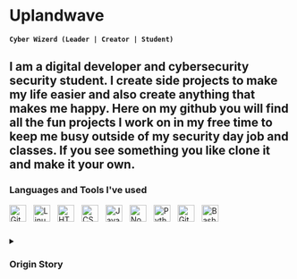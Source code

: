 # Uplandwave

**`Cyber Wizerd (Leader | Creator | Student)`**

I am a digital developer and cybersecurity security student. I create side projects to make my life easier and also create anything that makes me happy. Here on my github you will find all the fun projects I work on in my free time to keep me busy outside of my security day job and classes. If you see something you like clone it and make it your own. 
---

### Languages and Tools I've used

<!-- <img align="left" alt="Java" width="30px" style="padding-right:10px;" src="https://cdn.jsdelivr.net/gh/devicons/devicon/icons/java/arch-linux.svg"/> -->
<img align="left" alt="Git" width="30px" style="padding-right:10px;" src="https://cdn.jsdelivr.net/gh/devicons/devicon/icons/git/git-original.svg" />
<img align="left" alt="Linux" width="30px" style="padding-right:10px;" src="https://cdn.jsdelivr.net/gh/devicons/devicon/icons/linux/linux-original.svg" />
<img align="left" alt="HTML" width="30px" style="padding-right:10px;" src="https://cdn.jsdelivr.net/gh/devicons/devicon/icons/html5/html5-plain.svg" />
<img align="left" alt="CSS" width="30px" style="padding-right:10px;" src="https://cdn.jsdelivr.net/gh/devicons/devicon/icons/css3/css3-plain.svg" />
<img align="left" alt="JavaScript" width="30px" style="padding-right:10px;" src="https://cdn.jsdelivr.net/gh/devicons/devicon/icons/javascript/javascript-plain.svg" />
<img align="left" alt="NodeJS" width="30px" style="padding-right:10px;" src="https://cdn.jsdelivr.net/gh/devicons/devicon/icons/nodejs/nodejs-original.svg" />
<img align="left" alt="Python" width="30px" style="padding-right:10px;" src="https://cdn.jsdelivr.net/gh/devicons/devicon/icons/python/python-plain.svg" />
<img align="left" alt="GitHub" width="30px" style="padding-right:10px;" src="https://cdn.jsdelivr.net/gh/devicons/devicon/icons/github/github-original.svg" />
<img align="left" alt="Bash" width="30px" style="padding-right:10px;" src="https://cdn.jsdelivr.net/gh/devicons/devicon/icons/bash/bash-original.svg" />
<br />

#

<details>
 <summary><h3>Origin Story</h3></summary>
When I first started school I was a business student studying entrepreneurship and management. I love business found all the classes extremely interesting especially all of the case studies we had on the leaders of the companies. These leaders had an impact on me. I wanted to be like them and be at the head of my own empire. Then as I was walking though a society fair the cybersecurity society representative gave me a cart to their in-house CTF challenge. Computers were definitely something I liked using and after that first CTF I was hooked. I fell head over heals for cybersecurity and opened up a passion I did not know I had. Business leadership is still something I love and I am still working on becoming the head of my own empire but now that company might be a raging cybersecurity security company defending and attacking the biggest businesses of my generation.

[website]: https://uplandwave.github.io/
